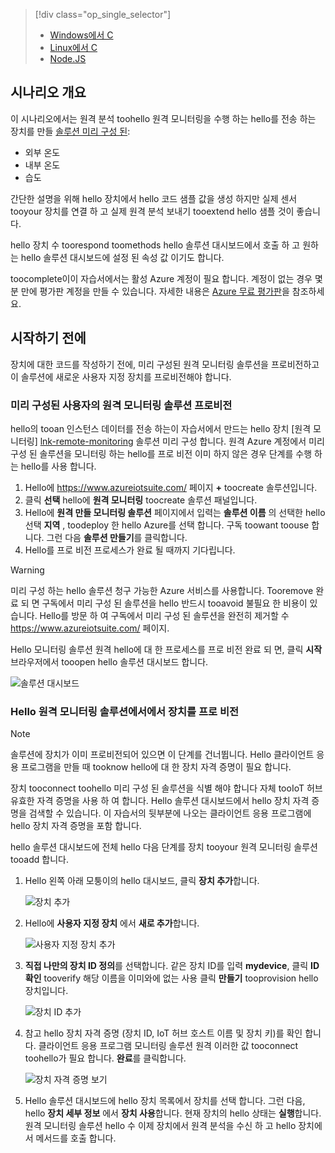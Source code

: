 > [!div class="op_single_selector"]
> * [Windows에서 C](../articles/iot-suite/iot-suite-connecting-devices.md)
> * [Linux에서 C](../articles/iot-suite/iot-suite-connecting-devices-linux.md)
> * [Node.JS](../articles/iot-suite/iot-suite-connecting-devices-node.md)
> 
> 

## <a name="scenario-overview"></a>시나리오 개요
이 시나리오에서는 원격 분석 toohello 원격 모니터링을 수행 하는 hello를 전송 하는 장치를 만들 [솔루션 미리 구성 된][lnk-what-are-preconfig-solutions]:

* 외부 온도
* 내부 온도
* 습도

간단한 설명을 위해 hello 장치에서 hello 코드 샘플 값을 생성 하지만 실제 센서 tooyour 장치를 연결 하 고 실제 원격 분석 보내기 tooextend hello 샘플 것이 좋습니다.

hello 장치 수 toorespond toomethods hello 솔루션 대시보드에서 호출 하 고 원하는 hello 솔루션 대시보드에 설정 된 속성 값 이기도 합니다.

toocomplete이이 자습서에서는 활성 Azure 계정이 필요 합니다. 계정이 없는 경우 몇 분 만에 평가판 계정을 만들 수 있습니다. 자세한 내용은 [Azure 무료 평가판][lnk-free-trial]을 참조하세요.

## <a name="before-you-start"></a>시작하기 전에
장치에 대한 코드를 작성하기 전에, 미리 구성된 원격 모니터링 솔루션을 프로비전하고 이 솔루션에 새로운 사용자 지정 장치를 프로비전해야 합니다.

### <a name="provision-your-remote-monitoring-preconfigured-solution"></a>미리 구성된 사용자의 원격 모니터링 솔루션 프로비전
hello의 tooan 인스턴스 데이터를 전송 하는이 자습서에서 만드는 hello 장치 [원격 모니터링] [ lnk-remote-monitoring] 솔루션 미리 구성 합니다. 원격 Azure 계정에서 미리 구성 된 솔루션을 모니터링 하는 hello를 프로 비전 이미 하지 않은 경우 단계를 수행 하는 hello를 사용 합니다.

1. Hello에 <https://www.azureiotsuite.com/> 페이지  **+**  toocreate 솔루션입니다.
2. 클릭 **선택** hello에 **원격 모니터링** toocreate 솔루션 패널입니다.
3. Hello에 **원격 만들 모니터링 솔루션** 페이지에서 입력는 **솔루션 이름** 의 선택한 hello 선택 **지역** , toodeploy 한 hello Azure를 선택 합니다. 구독 toowant toouse 합니다. 그런 다음 **솔루션 만들기**를 클릭합니다.
4. Hello를 프로 비전 프로세스가 완료 될 때까지 기다립니다.

> [!WARNING]
> 미리 구성 하는 hello 솔루션 청구 가능한 Azure 서비스를 사용합니다. Tooremove 완료 되 면 구독에서 미리 구성 된 솔루션을 hello 반드시 tooavoid 불필요 한 비용이 있습니다. Hello를 방문 하 여 구독에서 미리 구성 된 솔루션을 완전히 제거할 수 <https://www.azureiotsuite.com/> 페이지.
> 
> 

Hello 모니터링 솔루션 원격 hello에 대 한 프로세스를 프로 비전 완료 되 면, 클릭 **시작** 브라우저에서 tooopen hello 솔루션 대시보드 합니다.

![솔루션 대시보드][img-dashboard]

### <a name="provision-your-device-in-hello-remote-monitoring-solution"></a>Hello 원격 모니터링 솔루션에서에서 장치를 프로 비전
> [!NOTE]
> 솔루션에 장치가 이미 프로비전되어 있으면 이 단계를 건너뜁니다. Hello 클라이언트 응용 프로그램을 만들 때 tooknow hello에 대 한 장치 자격 증명이 필요 합니다.
> 
> 

장치 tooconnect toohello 미리 구성 된 솔루션을 식별 해야 합니다 자체 tooIoT 허브 유효한 자격 증명을 사용 하 여 합니다. Hello 솔루션 대시보드에서 hello 장치 자격 증명을 검색할 수 있습니다. 이 자습서의 뒷부분에 나오는 클라이언트 응용 프로그램에 hello 장치 자격 증명을 포함 합니다.

hello 솔루션 대시보드에 전체 hello 다음 단계를 장치 tooyour 원격 모니터링 솔루션 tooadd 합니다.

1. Hello 왼쪽 아래 모퉁이의 hello 대시보드, 클릭 **장치 추가**합니다.
   
   ![장치 추가][1]
2. Hello에 **사용자 지정 장치** 에서 **새로 추가**합니다.
   
   ![사용자 지정 장치 추가][2]
3. **직접 나만의 장치 ID 정의**를 선택합니다. 같은 장치 ID를 입력 **mydevice**, 클릭 **ID 확인** tooverify 해당 이름을 이미와에 없는 사용 클릭 **만들기** tooprovision hello 장치입니다.
   
   ![장치 ID 추가][3]
4. 참고 hello 장치 자격 증명 (장치 ID, IoT 허브 호스트 이름 및 장치 키)를 확인 합니다. 클라이언트 응용 프로그램 모니터링 솔루션 원격 이러한 값 tooconnect toohello가 필요 합니다. **완료**를 클릭합니다.
   
    ![장치 자격 증명 보기][4]
5. Hello 솔루션 대시보드에 hello 장치 목록에서 장치를 선택 합니다. 그런 다음, hello **장치 세부 정보** 에서 **장치 사용**합니다. 현재 장치의 hello 상태는 **실행**합니다. 원격 모니터링 솔루션 hello 수 이제 장치에서 원격 분석을 수신 하 고 hello 장치에서 메서드를 호출 합니다.

[img-dashboard]: ./media/iot-suite-selector-connecting/dashboard.png
[1]: ./media/iot-suite-selector-connecting/suite0.png
[2]: ./media/iot-suite-selector-connecting/suite1.png
[3]: ./media/iot-suite-selector-connecting/suite2.png
[4]: ./media/iot-suite-selector-connecting/suite3.png

[lnk-what-are-preconfig-solutions]: ../articles/iot-suite/iot-suite-what-are-preconfigured-solutions.md
[lnk-remote-monitoring]: ../articles/iot-suite/iot-suite-remote-monitoring-sample-walkthrough.md
[lnk-free-trial]: http://azure.microsoft.com/pricing/free-trial/